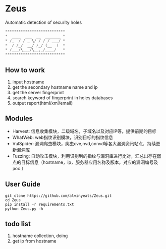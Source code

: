 # Zeus
Automatic detection of security holes

```c
***************************
*  ____  ___  __  _______ *
* /_  / / _ \/ / / / ___/ *
*  / /_/  __/ /_/ (__  )  *
* /___/\___/\__,_/____/   *
***************************
```

## How to work
1. input hostname
2. get the secondary hostname name and ip
3. get the server fingerprint
4. search keyword of fingerprint in holes databases
5. output report(html/xml/email)

## Modules

- Harvest: 信息收集模块，二级域名，子域名以及对应IP等，提供前期的目标 
- WhatWeb: web指纹识别模块，识别目标的指纹信息
- VulSpider: 漏洞爬虫模块，爬虫cve,nvd,cnnvd等各大漏洞资讯站点，持续更新漏洞库
- Fuzzing: 自动攻击模块，利用识别到的指纹与漏洞库进行比对，汇总出存在弱点的目标信息（hostname，ip，服务器应用名称及版本，对应的漏洞编号及poc ）

## User Guide

```git
git clone https://github.com/alvinyeats/Zeus.git
cd Zeus
pip install -r requirements.txt
python Zeus.py -h

```

## todo list
1. hostname collection, doing
2. get ip from hostname
